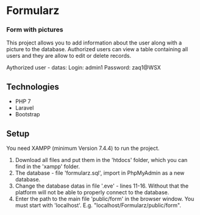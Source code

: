 # Formularz

### Form with pictures
This project allows you to add information about the user along with a picture to the database. Authorized users can view a table containing all users and they are allow to edit or delete records.

Aythorized user - datas:
Login: admin1
Password: zaq1@WSX

## Technologies
* PHP 7
* Laravel
* Bootstrap

## Setup
You need XAMPP (minimum Version 7.4.4) to run the project.
1) Download all files and put them in the 'htdocs' folder, which you can find in the 'xampp' folder.
2) The database - file 'formularz.sql', import in PhpMyAdmin as a new database. 
3) Change the database datas in file '.eve' - lines 11-16. Without that the platform will not be able to properly connect to the database. 
4) Enter the path to the main file 'public/form' in the browser window. You must start with 'localhost'.
E.g. "localhost/Formularz/public/form".
